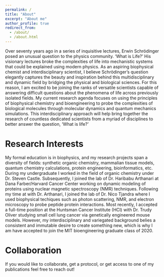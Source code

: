 ```yaml
---
permalink: /
title: "About"
excerpt: "About me"
author_profile: true
redirect_from: 
  - /about/
  - /about.html
---
```


Over seventy years ago in a series of inquisitive lectures, Erwin Schrödinger posed an unusual question to the physics community. ‘What is Life?’ His visionary lectures broke the complexities of life into mechanistic systems that could be explained using modern physics. As an aspiring biophysical chemist and interdisciplinary scientist, I believe Schrödinger’s question elegantly captures the beauty and inspiration behind this multidisciplinary and dynamic field by bridging the physical and biological sciences. For this reason, I am excited to be joining the ranks of versatile scientists capable of answering difficult questions about the phenomena of life across previously isolated fields. My current research agenda focuses on using the principles of biophysical chemistry and bioengineering to probe the complexities of biological molecules through molecular dynamics and quantum mechanics simulations. This interdisciplinary approach will help bring together the research of countless dedicated scientists from a myriad of disciplines to better answer the question, ‘What is life?’

Research Interests
======
My formal education is in biophysics, and my research projects span a diversity of fields: synthetic organic chemistry, mammalian tissue models, quantum chemistry calculations, protein engineering, bioinformatics, etc. During my undergraduate I worked in the field of organic chemistry under Dr. Steven Castle. Subsequently, I joined the lab of Dr. Haribabu Arthanari at Dana Farber/Harvard Cancer Center working on dynamic modeling of proteins using nuclear magnetic spectroscopy (NMR) techniques. Following my time at with Dr. Arthanari, I joined the lab of Dr. Nico Tjandra where I used biophysical techiques such as photon scattering, NMR, and electron microscopy to probe peptide protein interactions. Most recently, I accepted a full-time position at the Huntsman Cancer Institute (HCI) with Dr. Trudy Oliver studying small cell lung cancer via genetically engineered mouse models. However, my interdisciplinary and variegated background belies a consistent and immutable desire to create something new, which is why I am have accepted to join the MIT bioengineering graduate class of 2020. 

Collaboration
======
If you would like to collaborate, get a protocol, or get access to one of my publications feel free to reach out!
